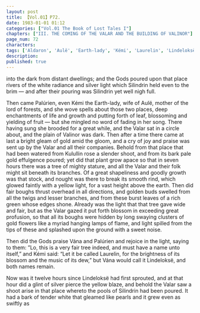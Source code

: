 ```yaml
---
layout: post
title: 【Vol.01】P72.
date: 1983-01-01 01:12
categories: ["Vol.01 The Book of Lost Tales I"]
chapters: ["III. THE COMING OF THE VALAR AND THE BUILDING OF VALINOR"]
page_num: 72
characters: 
tags: ['Aldaron', 'Aulë', 'Earth-lady', 'Kémi', 'Laurelin', 'Lindeloksë']
description: 
published: true
---
```


<p style="text-indent: 0;">
into the dark from distant dwellings; and the Gods poured upon that place rivers of the white radiance and silver light which Silindrin held even to the brim — and after their pouring was Silindrin yet well nigh full.
</p>

Then came Palúrien, even Kémi the Earth-lady, wife of Aulë, mother of the lord of forests, and she wove spells about those two places, deep enchantments of life and growth and putting forth of leaf, blossoming and yielding of fruit — but she mingled no word of fading in her song. There having sung she brooded for a great while, and the Valar sat in a circle about, and the plain of Valinor was dark. Then after a time there came at last a bright gleam of gold amid the gloom, and a cry of joy and praise was sent up by the Valar and all their companies. Behold from that place that had been watered from Kulullin rose a slender shoot, and from its bark pale gold effulgence poured; yet did that plant grow apace so that in seven hours there was a tree of mighty stature, and all the Valar and their folk might sit beneath its branches. Of a great shapeliness and goodly growth was that stock, and nought was there to break its smooth rind, which glowed faintly with a yellow light, for a vast height above the earth. Then did fair boughs thrust overhead in all directions, and golden buds swelled from all the twigs and lesser branches, and from these burst leaves of a rich green whose edges shone. Already was the light that that tree gave wide and fair, but as the Valar gazed it put forth blossom in exceeding great profusion, so that all its boughs were hidden by long swaying clusters of gold flowers like a myriad hanging lamps of flame, and light spilled from the tips of these and splashed upon the ground with a sweet noise.

Then did the Gods praise Vána and Palúrien and rejoice in the light, saying to them: ”Lo, this is a very fair tree indeed, and must have a name unto itself,” and Kémi said: “Let it be called Laurelin, for the brightness of its blossom and the music of its dew,” but Vána would call it Lindeloksë, and both names remain.

Now was it twelve hours since Lindeloksë had first sprouted, and at that hour did a glint of silver pierce the yellow blaze, and behold the Valar saw a shoot arise in that place whereto the pools of Silindrin had been poured. It had a bark of tender white that gleamed like pearls and it grew even as swiftly as

